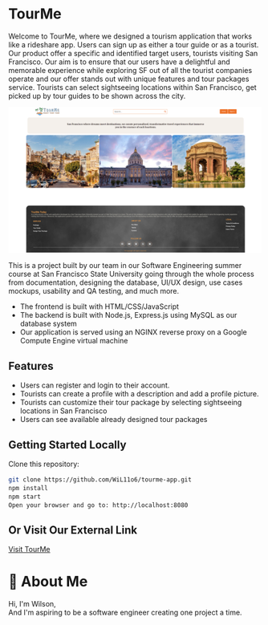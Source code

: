 # TourMe 

Welcome to TourMe, where we designed a tourism application that works like a rideshare app. Users can sign up as either a tour guide or as a tourist. Our product offer a specific
and identified target users, tourists visiting San Francisco. Our aim is to ensure that our users have a delightful and memorable experience 
while exploring SF out of all the tourist companies operate and our offer stands out with unique features and tour packages service. Tourists can select sightseeing locations within San Francisco,
get picked up by tour guides to be shown across the city.

<img src="images/tourme_homepage.png" alt="Alt Text" width="800"/>



This is a project built by our team in our Software Engineering summer course at San Francisco State University going through the whole process from documentation, designing the database, UI/UX design, use cases mockups, usability
and QA testing, and much more.  
 - The frontend is built with HTML/CSS/JavaScript
 - The backend is built with Node.js, Express.js using MySQL as our database system
 - Our application is served using an NGINX reverse proxy on a Google Compute Engine virtual machine





## Features

- Users can register and login to their account.
- Tourists can create a profile with a description and add a profile picture.
- Tourists can customize their tour package by selecting sightseeing locations in San Francisco
- Users can see available already designed tour packages

## Getting Started Locally

   Clone this repository:
   ```bash
   git clone https://github.com/WiL11o6/tourme-app.git
   npm install
   npm start
   Open your browser and go to: http://localhost:8080
   ```

## Or Visit Our External Link
[Visit TourMe](http://35.209.194.163 "TourMe's Homepage")



# 🚀 About Me
Hi, I'm Wilson,  
And I'm aspiring to be a software engineer creating one project a time.
